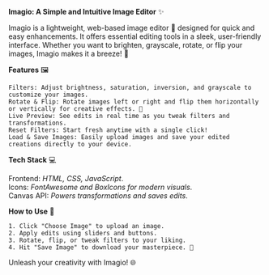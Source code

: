 **Imagio: A Simple and Intuitive Image Editor** ✨  

Imagio is a lightweight, web-based image editor 🎉 designed for quick and easy enhancements. It offers essential editing tools in a sleek, user-friendly         interface. Whether you want to brighten, grayscale, rotate, or flip your images, Imagio makes it a breeze! 🎨  


**Features**  🖼️

    Filters: Adjust brightness, saturation, inversion, and grayscale to customize your images.  
    Rotate & Flip: Rotate images left or right and flip them horizontally or vertically for creative effects. 🔄  
    Live Preview: See edits in real time as you tweak filters and transformations.  
    Reset Filters: Start fresh anytime with a single click!  
    Load & Save Images: Easily upload images and save your edited creations directly to your device.  


**Tech Stack** 💻

    
Frontend: *HTML, CSS, JavaScript*.  
Icons: *FontAwesome and BoxIcons for modern visuals*.  
Canvas API: *Powers transformations and saves edits*.  


**How to Use** 🌈


    1. Click "Choose Image" to upload an image.  
    2. Apply edits using sliders and buttons.  
    3. Rotate, flip, or tweak filters to your liking.  
    4. Hit "Save Image" to download your masterpiece. 🚀  


Unleash your creativity with Imagio! 🌐
